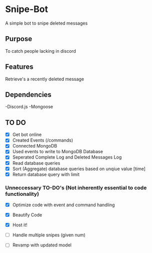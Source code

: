 # Snipe-Bot
A simple bot to snipe deleted messages

## Purpose
To catch people lacking in discord

## Features
Retrieve's a recently deleted message

## Dependencies
-Discord.js
-Mongoose


## TO DO
- [x] Get bot online
- [x] Created Events (/commands)
- [x] Connected MongoDB
- [x] Used events to write to MongoDB Database
- [x] Seperated Complete Log and Deleted Messages Log
- [x] Read database queries
- [x] Sort (Aggregate) database queries based on unqiue value [time]
- [x] Return database query with limit

### Unneccessary TO-DO's (Not inherently essential to code functionality)
- [x] Optimize code with event and command handling
- [x] Beautify Code
- [x] Host it!
- [ ] Handle multiple snipes (given num)
- [ ] Revamp with updated model

